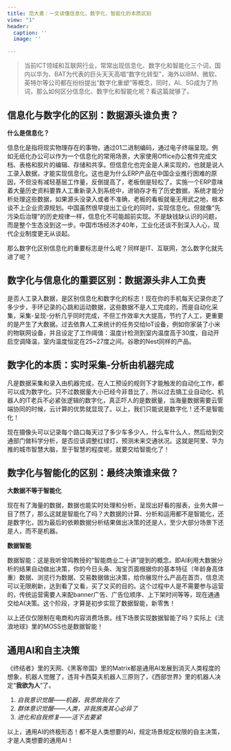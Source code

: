 ```yaml
---
title: 范大勇：一文读懂信息化、数字化、智能化的本质区别
view: "1"
header:
  caption: ''
  image: ''

---
```

> 当前ICT领域和互联网行业，常常出现信息化、数字化和智能化三个词，国内以华为、BAT为代表的巨头天天高唱“数字化转型”，海外以IBM、微软、英特尔等公司都在纷纷提出“数字化重塑”等概念，同时，AI、5G成为了热词，那么如何区分信息化、数字化和智能化呢？看这篇就够了。

## 信息化与数字化的区别：数据源头谁负责？

**什么是信息化？**

信息化是指将现实物理存在的事物，通过01二进制编码，通过电子终端呈现。例如无纸化办公可以作为一个信息化的常用场景，大家使用Office办公套件完成文档、表格和胶片的编辑、存储和共享。但信息化也完全是人来实现的，也就是说人工录入数据，才能实现信息化。这也是为什么ERP产品在中国企业推行困难的原因，不但没有减轻基层工作量，反倒提高了，老板倒是轻松了。实施一个ERP意味着大量历史资料要靠人工重新录入到系统中，进销存才有了历史数据，系统才能分析处理这些数据，如果源头没录入或者不准确，老板的看板就毫无用武之地，根本谈不上企业资源规划。中国虽然很早提出工业化的同时，实现信息化。但就像“先污染后治理”的历史规律一样，信息化不可能超前实现。不是缺钱缺认识的问题，而是整个生态没到这一步。中国市场经济才40年，工业化还谈不到深入人心，现代企业制度更无从谈起。

那么数字化区别信息化的重要标志是什么呢？同样是IT、互联网，怎么数字化就先进了呢？

## 数字化与信息化的重要区别：数据源头非人工负责

是否人工录入数据，是区别信息化和数字化的标志！现在你的手机每天记录你走了多少步，手环记录的心跳和运动数据，这些数据不是人工完成的，而是自动化采集，采集-呈现-分析几乎同时完成，不但工作效率大大提高，节约了人工，更重要的是产生了大数据。过去依靠人工来统计的任务交给IoT设备，例如你家装了小米的物联网设备，并且设定了工作阈值：温度计检测到室内温度高于30度，自动开启空调降温，室内温度恒定在25\~27度之间。谷歌的Nest同样的产品。

## 数字化的本质：实时采集-分析由机器完成

凡是数据采集和录入由机器完成，在人工预设的规则下才能触发的自动化工作，都可以成为数字化。只不过数据量大小已经今非昔比了，所以过去搞工业自动化、机器人的IT老兵不必紧张逻辑的数字化，真正吓人的是数据量，当海量数据需要云管端协同的时候，云计算的优势就显现了。以上，我们只能说是数字化！还不是智能化！

现在摄像头可以记录每个路口每天过了多少车多少人，什么车什么人，然后给到交通部门做科学分析，是否应该调整红绿灯，预测未来交通状况。这就是阿里、华为推的城市智慧大脑，至于智慧的程度呢，就要交给智能化了！

## 数字化与智能化的区别：最终决策谁来做？

**大数据不等于智能化**

现在有了海量的数据，数据也能实时处理和分析，呈现出好看的报表，业务大屏一目了然了，那么这就是智能化了吗？大数据的计算、分析和运用都不是智能化，还是数字化，因为最后的依赖数据分析结果做出决策的还是人，至少大部分场景下还是人，而不是机器。

**数据智能**

数据智能：这是我听曾鸣教授的“智能商业二十讲”提到的概念。即AI利用大数据分析的结果自动做出决策，你的今日头条、淘宝页面根据你的基本特征（年龄身高体重）数据、浏览行为数据、交易数据做出决策，给你展现什么产品在首页，信息流可以无限刷新，达到看了又看，买了又买的目的。这个过程中人是不需要参与运营的，传统运营需要人来配banner广告、广告位顺序、上下架时间等等，现在通通交给AI决策。这个阶段，才算是初步实现了数据智能，新零售！

以上还仅仅限制在电商和内容消费场景。线下场景实现数据智能了吗？实际上《流浪地球》里的MOSS也是数据智能！

## 通用AI和自主决策

《终结者》里的天网、《黑客帝国》里的Matrix都是通用AI发展到消灭人类程度的想象，机器人觉醒了，违背卡西莫夫机器人三原则了，《西部世界》里的机器人决定“**我欲为人**”了。

1. _自我意识觉醒——机器，我思故我在了_
2. _群体意识觉醒——人类，非我族类其心必异了_
3. _进化和自我修复——活下去要紧_

以上，通用AI的终极形态！都不是人类想要的AI，规定场景规定权限的自主决策，才是人类想要的通用AI！
